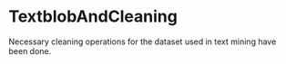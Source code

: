 # TextblobAndCleaning
 Necessary cleaning operations for the dataset used in text mining have been done.
